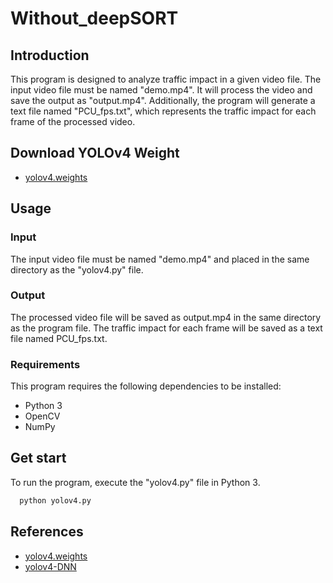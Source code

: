 # Without_deepSORT

## Introduction
This program is designed to analyze traffic impact in a given video file. The input video file must be named "demo.mp4". It will process the video and save the output as "output.mp4". Additionally, the program will generate a text file named "PCU_fps.txt", which represents the traffic impact for each frame of the processed video.

## Download YOLOv4 Weight
- [yolov4.weights](https://github.com/AlexeyAB/darknet/releases/download/darknet_yolo_v3_optimal/yolov4.weights)

## Usage

### Input
The input video file must be named "demo.mp4" and placed in the same directory as the "yolov4.py" file.

### Output
The processed video file will be saved as output.mp4 in the same directory as the program file. The traffic impact for each frame will be saved as a text file named PCU_fps.txt.

### Requirements
This program requires the following dependencies to be installed:
- Python 3
- OpenCV
- NumPy

## Get start
To run the program, execute the "yolov4.py" file in Python 3.
```bash
  python yolov4.py
```

## References  
- [yolov4.weights](https://github.com/AlexeyAB/darknet/releases/download/darknet_yolo_v3_optimal/yolov4.weights)
- [yolov4-DNN](https://gist.github.com/YashasSamaga/e2b19a6807a13046e399f4bc3cca3a49)

